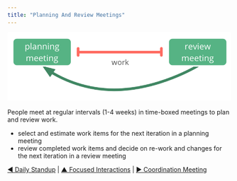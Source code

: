 ```yaml
---
title: "Planning And Review Meetings"
---
```



![right,fit](img/meetings/planning-review.png)

People meet at regular intervals (1-4 weeks) in time-boxed meetings to plan and review work.

-   select and estimate work items for the next iteration in a planning meeting
-   review completed work items and decide on re-work and changes for the next iteration in a review meeting


[&#9664; Daily Standup](daily-standup.html) | [&#9650; Focused Interactions](focused-interactions.html) | [&#9654; Coordination Meeting](coordination-meeting.html)

